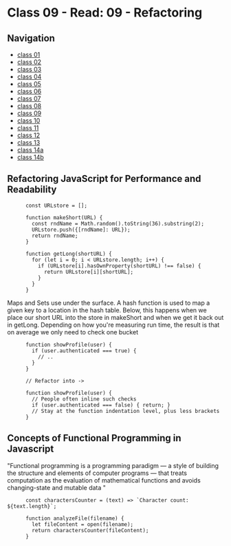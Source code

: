 # Class 09 - Read: 09 - Refactoring


## Navigation ##
 - [class 01](class-01.md)
 - [class 02](class-02.md)
 - [class 03](class-03.md) 
 - [class 04](class-04.md)
 - [class 05](class-05.md)
 - [class 06](class-06.md)
 - [class 07](class-07.md)
 - [class 08](class-08.md)
 - [class 09](class-09.md) 
 - [class 10](class-10.md)
 - [class 11](class-11.md)
 - [class 12](class-12.md)
 - [class 13](class-13.md)
 - [class 14a](class-14a.md)
 - [class 14b](class-14b.md)

 ## Refactoring JavaScript for Performance and Readability

          const URLstore = [];

          function makeShort(URL) {
            const rndName = Math.random().toString(36).substring(2);
            URLstore.push({[rndName]: URL});
            return rndName;
          }

          function getLong(shortURL) {
            for (let i = 0; i < URLstore.length; i++) {
              if (URLstore[i].hasOwnProperty(shortURL) !== false) {
                return URLstore[i][shortURL];
              }
            }
          }

Maps and Sets use under the surface. A hash function is used to map a given key to a location in the hash table. Below, this happens when we place our short URL into the store in makeShort and when we get it back out in getLong. Depending on how you're measuring run time, the result is that on average we only need to check one bucket

          function showProfile(user) {
            if (user.authenticated === true) {
              // ..
            }
          }

          // Refactor into ->

          function showProfile(user) {
            // People often inline such checks
            if (user.authenticated === false) { return; }
            // Stay at the function indentation level, plus less brackets
          }

## Concepts of Functional Programming in Javascript

"Functional programming is a programming paradigm — a style of building the structure and elements of computer programs — that treats computation as the evaluation of mathematical functions and avoids changing-state and mutable data "

          const charactersCounter = (text) => `Character count: ${text.length}`;

          function analyzeFile(filename) {
            let fileContent = open(filename);
            return charactersCounter(fileContent);
          }